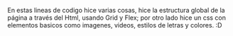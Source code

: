 En estas lineas de codigo hice varias cosas, hice la estructura global de la página a través del Html, usando Grid y Flex; por otro lado hice un css con elementos basicos como imagenes, videos, estilos de letras y colores. :D 
